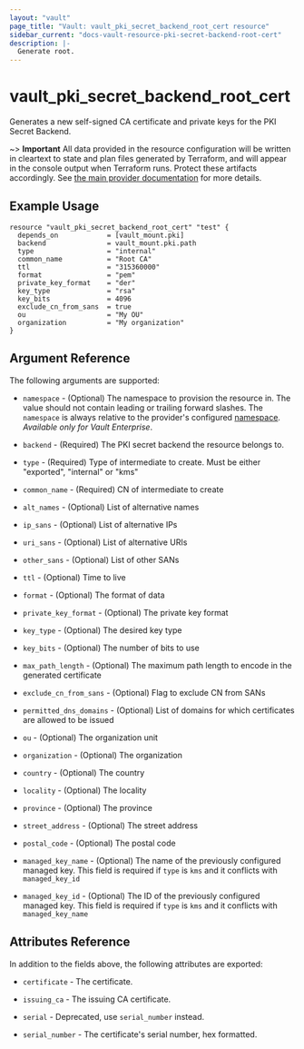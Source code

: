 ```yaml
---
layout: "vault"
page_title: "Vault: vault_pki_secret_backend_root_cert resource"
sidebar_current: "docs-vault-resource-pki-secret-backend-root-cert"
description: |-
  Generate root.
---
```


# vault\_pki\_secret\_backend\_root\_cert

Generates a new self-signed CA certificate and private keys for the PKI Secret Backend.

~> **Important** All data provided in the resource configuration will be
written in cleartext to state and plan files generated by Terraform, and
will appear in the console output when Terraform runs. Protect these
artifacts accordingly. See
[the main provider documentation](../index.html)
for more details.

## Example Usage

```hcl
resource "vault_pki_secret_backend_root_cert" "test" {
  depends_on            = [vault_mount.pki]
  backend               = vault_mount.pki.path
  type                  = "internal"
  common_name           = "Root CA"
  ttl                   = "315360000"
  format                = "pem"
  private_key_format    = "der"
  key_type              = "rsa"
  key_bits              = 4096
  exclude_cn_from_sans  = true
  ou                    = "My OU"
  organization          = "My organization"
}
```

## Argument Reference

The following arguments are supported:

* `namespace` - (Optional) The namespace to provision the resource in.
  The value should not contain leading or trailing forward slashes.
  The `namespace` is always relative to the provider's configured [namespace](/docs/providers/vault#namespace).
   *Available only for Vault Enterprise*.

* `backend` - (Required) The PKI secret backend the resource belongs to.

* `type` - (Required) Type of intermediate to create. Must be either \"exported\", \"internal\"
  or \"kms\"

* `common_name` - (Required) CN of intermediate to create

* `alt_names` - (Optional) List of alternative names

* `ip_sans` - (Optional) List of alternative IPs

* `uri_sans` - (Optional) List of alternative URIs

* `other_sans` - (Optional) List of other SANs

* `ttl` - (Optional) Time to live

* `format` - (Optional) The format of data

* `private_key_format` - (Optional) The private key format

* `key_type` - (Optional) The desired key type

* `key_bits` - (Optional) The number of bits to use

* `max_path_length` - (Optional) The maximum path length to encode in the generated certificate

* `exclude_cn_from_sans` - (Optional) Flag to exclude CN from SANs

* `permitted_dns_domains` - (Optional) List of domains for which certificates are allowed to be issued

* `ou` - (Optional) The organization unit

* `organization` - (Optional) The organization

* `country` - (Optional) The country

* `locality` - (Optional) The locality

* `province` - (Optional) The province

* `street_address` - (Optional) The street address

* `postal_code` - (Optional) The postal code

* `managed_key_name` - (Optional) The name of the previously configured managed key. This field is
 required if `type` is `kms`  and it conflicts with `managed_key_id`

* `managed_key_id` - (Optional) The ID of the previously configured managed key. This field is
  required if `type` is `kms` and it conflicts with `managed_key_name`


## Attributes Reference

In addition to the fields above, the following attributes are exported:

* `certificate` - The certificate.

* `issuing_ca` - The issuing CA certificate.

* `serial` - Deprecated, use `serial_number` instead.
 
* `serial_number` - The certificate's serial number, hex formatted.
